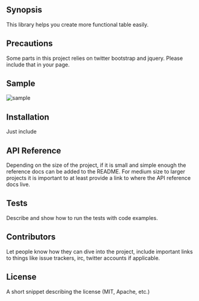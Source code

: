 ## Synopsis

This library helps you create more functional table easily.

## Precautions

Some parts in this project relies on twitter bootstrap and jquery. Please include that in your page.

## Sample

![sample](https://github.com/heruujoko/crudtable/blob/master/sample.gif)

## Installation

Just include

## API Reference

Depending on the size of the project, if it is small and simple enough the reference docs can be added to the README. For medium size to larger projects it is important to at least provide a link to where the API reference docs live.

## Tests

Describe and show how to run the tests with code examples.

## Contributors

Let people know how they can dive into the project, include important links to things like issue trackers, irc, twitter accounts if applicable.

## License

A short snippet describing the license (MIT, Apache, etc.)
